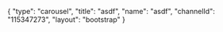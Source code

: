 {
    "type": "carousel",
    "title": "asdf",
    "name": "asdf",
    "channelId": "115347273",
    "layout": "bootstrap"
}